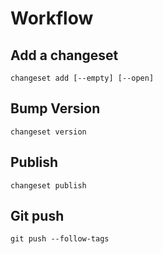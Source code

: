 # Workflow

## Add a changeset

```
changeset add [--empty] [--open]
```

## Bump Version

```
changeset version
```

## Publish

```
changeset publish
```

## Git push

```
git push --follow-tags
```
